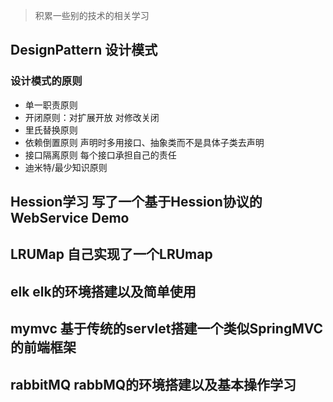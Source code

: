 > 积累一些别的技术的相关学习
## DesignPattern 设计模式
### 设计模式的原则
* 单一职责原则
* 开闭原则：对扩展开放 对修改关闭
* 里氏替换原则
* 依赖倒置原则 声明时多用接口、抽象类而不是具体子类去声明
* 接口隔离原则 每个接口承担自己的责任
* 迪米特/最少知识原则 

## Hession学习 写了一个基于Hession协议的WebService Demo

## LRUMap 自己实现了一个LRUmap

## elk elk的环境搭建以及简单使用

## mymvc 基于传统的servlet搭建一个类似SpringMVC的前端框架

## rabbitMQ rabbMQ的环境搭建以及基本操作学习
